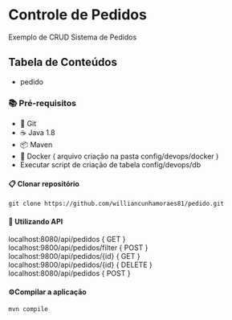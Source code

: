 # Controle de Pedidos

Exemplo de CRUD Sistema de Pedidos
<br/>
## Tabela de Conteúdos 
* pedido 

### 📚 Pré-requisitos

- 🌴 Git
- ☕ Java 1.8
- 📦 Maven
- 🐘 Docker ( arquivo criação na pasta config/devops/docker )
- Executar script de criação de tabela config/devops/db


#### 📋 Clonar repositório

```
git clone https://github.com/williancunhamoraes81/pedido.git
```

#### 🚢 Utilizando API

localhost:8080/api/pedidos { GET }
<br/>
localhost:9800/api/pedidos/filter { POST }
<br/>
localhost:9800/api/pedidos/{id} { GET }
<br/>
localhost:9800/api/pedidos/{id} { DELETE }
<br/>
localhost:8080/api/pedidos { POST }
<br/>

#### ⚙️Compilar a aplicação

```
mvn compile
```


